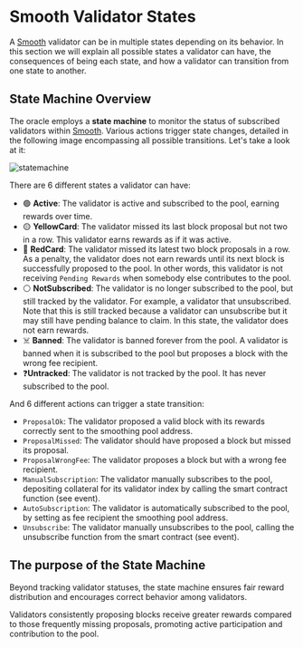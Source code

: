 # Smooth Validator States

A [Smooth](https://smooth.dappnode.io/) validator can be in multiple states depending on its behavior. In this section we will explain all possible states a validator can have, the consequences of being each state, and how a validator can transition from one state to another.

## State Machine Overview

The oracle employs a **state machine** to monitor the status of subscribed validators within [Smooth](https://smooth.dappnode.io/). Various actions trigger state changes, detailed in the following image encompassing all possible transitions. Let's take a look at it:

![statemachine](/img/smooth_states.png)


There are 6 different states a validator can have:

* 🟢 **Active**: The validator is active and subscribed to the pool, earning rewards over time. 
* 🟡 **YellowCard**: The validator missed its last block proposal but not two in a row. This validator earns rewards as if it was active.
* 🔴 **RedCard**: The validator missed its latest two block proposals in a row. As a penalty, the validator does not earn rewards until its next block is successfully proposed to the pool. In other words, this validator is not receiving `Pending Rewards` when somebody else contributes to the pool. 
* ⚪ **NotSubscribed**: The validator is no longer subscribed to the pool, but still tracked by the validator. For example, a validator that unsubscribed. Note that this is still tracked because a validator can unsubscribe but it may still have pending balance to claim. In this state, the validator does not earn rewards. 
* ☠️ **Banned**: The validator is banned forever from the pool. A validator is banned when it is subscribed to the pool but proposes a block with the wrong fee recipient. 
* ❓**Untracked**: The validator is not tracked by the pool. It has never subscribed to the pool. 


And 6 different actions can trigger a state transition:
* `ProposalOk`: The validator proposed a valid block with its rewards correctly sent to the smoothing pool address.
* `ProposalMissed`: The validator should have proposed a block but missed its proposal.
* `ProposalWrongFee`: The validator proposes a block but with a wrong fee recipient.
* `ManualSubscription`: The validator manually subscribes to the pool, depositing collateral for its validator index by calling the smart contract function (see event).
* `AutoSubscription`: The validator is automatically subscribed to the pool, by setting as fee recipient the smoothing pool address.
* `Unsubscribe`: The validator manually unsubscribes to the pool, calling the unsubscribe function from the smart contract (see event).


## The purpose of the State Machine

Beyond tracking validator statuses, the state machine ensures fair reward distribution and encourages correct behavior among validators.

Validators consistently proposing blocks receive greater rewards compared to those frequently missing proposals, promoting active participation and contribution to the pool.
